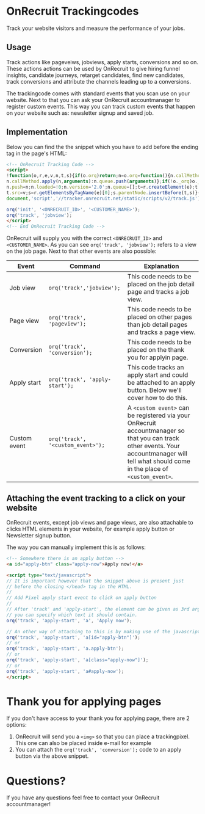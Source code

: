 # OnRecruit Trackingcodes

Track your website visitors and measure the performance of your jobs.

## Usage
Track actions like pageveiws, jobviews, apply starts, conversions and so on. These actions actions can be used by OnRecruit to give hiring funnel insights, candidate journeys, retarget candidates, find new candidates, track conversions and attribute the channels leading up to a conversions.

The trackingcode comes with standard events that you scan use on your website. Next to that you can ask your OnRecruit accountmanager to register custom events. This way you can track custom events that happen on your website such as: newsletter signup and saved job.

## Implementation

Below you can find the the snippet which you have to add before the ending *</head>* tag in the page's HTML:
```html
<!-- OnRecruit Tracking Code -->
<script>
!function(o,r,e,v,n,t,s){if(o.orq)return;n=o.orq=function(){n.callMethod?
n.callMethod.apply(n,arguments):n.queue.push(arguments)};if(!o._orq)o._orq=n;
n.push=n;n.loaded=!0;n.version='2.0';n.queue=[];t=r.createElement(e);t.async=!0;
t.src=v;s=r.getElementsByTagName(e)[0];s.parentNode.insertBefore(t,s)}(window,
document,'script','//tracker.onrecruit.net/static/scripts/v2/track.js');

orq('init', '<ONRECRUIT_ID>', '<CUSTOMER_NAME>');
orq('track', 'jobview');
</script>
<!-- End OnRecruit Tracking Code -->
```

OnRecruit will supply you with the correct `<ONRECRUIT_ID>` and `<CUSTOMER_NAME>`. As you can see `orq('track', 'jobview');` refers to a view on the job page. Next to that other events are also possible:

|Event|Command|Explanation|
|-----|-------|-----------|
|Job view|`orq('track','jobview');`|This code needs to be placed on the job detail page and tracks a job view.|
|Page view|`orq('track', 'pageview');`|This code needs to be placed on other pages than job detail pages and tracks a page view.|
|Conversion|`orq('track', 'conversion');`|This code needs to be placed on the thank you for applyin page.|
|Apply start|`orq('track', 'apply-start');`|This code tracks an apply start and could be attached to an apply button. Below we'll cover how to do this.|
|Custom event|`orq('track', '<custom_event>');`|A `<custom event>` can be registered via your OnRecruit accountmanager so that you can track other events. Your accountmanager will tell what should come in the place of `<custom_event>`.

## Attaching the event tracking to a click on your website
OnRecruit events, except job views and page views, are also attachable to clicks HTML elements in your website, for example apply button or Newsletter signup button.

The way you can manually implement this is as follows:
```html
<!-- Somewhere there is an apply button -->
<a id="apply-btn" class="apply-now">Apply now!</a>

<script type="text/javascript">
// It is important however that the snippet above is present just 
// before the closing </head> tag in the HTML.
//
// Add Pixel apply start event to click on apply button
//
// After 'track' and 'apply-start', the element can be given as 3rd argument. As 4th argument 
// you can specify which text it should contain.
orq('track', 'apply-start', 'a', 'Apply now');

// An other way of attaching to this is by making use of the javascript query selector:
orq('track', 'apply-start', 'a[id="apply-btn"]');
// or
orq('track', 'apply-start', 'a.apply-btn');
// or
orq('track', 'apply-start', 'a[class="apply-now"]');
// or
orq('track', 'apply-start', 'a#apply-now');
</script>
```

# Thank you for applying pages
If you don't have access to your thank you for applying page, there are 2 options:
1. OnRecruit will send you a `<img>` so that you can place a trackingpixel. This one can also be placed inside e-mail for example
2. You can attach the `orq('track', 'conversion');` code to an apply button via the above snippet.

# Questions?
If you have any questions feel free to contact your OnRecruit accountmanager!
